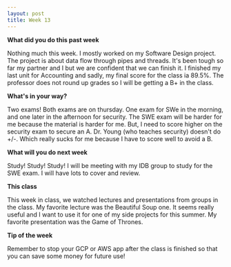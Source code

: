```yaml
---
layout: post
title: Week 13
---
```


**What did you do this past week**

Nothing much this week. I mostly worked on my Software Design project. The project is about data flow through pipes and threads. It's been tough so far my partner and I but we are confident that we can finish it. I finished my last unit for Accounting and sadly, my final score for the class ia 89.5%. The professor does not round up grades so I will be getting a B+ in the class. 

**What's in your way?**

Two exams! Both exams are on thursday. One exam for SWe in the morning, and one later in the afternoon for security. The SWE exam will be harder for me because the material is harder for me. But, I need to score higher on the security exam to secure an A. Dr. Young (who teaches security) doesn't do +/-. Which really sucks for me because I have to score well to avoid a B.

**What will you do next week**

Study! Study! Study! I will be meeting with my IDB group to study for the SWE exam. I will have lots to cover and review. 

**This class**

This week in class, we watched lectures and presentations from groups in the class. My favorite lecture was the Beautiful Soup one. It seems really useful and I want to use it for one of my side projects for this summer. My favorite presentation was the Game of Thrones. 

**Tip of the week**

Remember to stop your GCP or AWS app after the class is finished so that you can save some money for future use!
